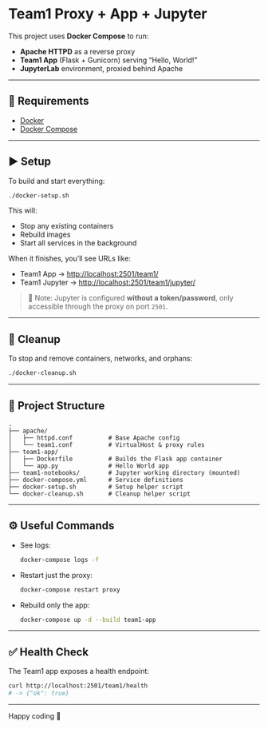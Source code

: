 # Team1 Proxy + App + Jupyter

This project uses **Docker Compose** to run:

- **Apache HTTPD** as a reverse proxy  
- **Team1 App** (Flask + Gunicorn) serving “Hello, World!”  
- **JupyterLab** environment, proxied behind Apache  

---

## 🔧 Requirements

- [Docker](https://docs.docker.com/get-docker/)  
- [Docker Compose](https://docs.docker.com/compose/install/)  

---

## ▶️ Setup

To build and start everything:

```bash
./docker-setup.sh
```

This will:

- Stop any existing containers  
- Rebuild images  
- Start all services in the background  

When it finishes, you’ll see URLs like:

- Team1 App → [http://localhost:2501/team1/](http://localhost:2501/team1/)  
- Team1 Jupyter → [http://localhost:2501/team1/jupyter/](http://localhost:2501/team1/jupyter/)  

> 🔐 Note: Jupyter is configured **without a token/password**, only accessible through the proxy on port `2501`.

---

## 🛑 Cleanup

To stop and remove containers, networks, and orphans:

```bash
./docker-cleanup.sh
```

---

## 📂 Project Structure

```
.
├── apache/
│   ├── httpd.conf          # Base Apache config
│   └── team1.conf          # VirtualHost & proxy rules
├── team1-app/
│   ├── Dockerfile          # Builds the Flask app container
│   └── app.py              # Hello World app
├── team1-notebooks/        # Jupyter working directory (mounted)
├── docker-compose.yml      # Service definitions
├── docker-setup.sh         # Setup helper script
└── docker-cleanup.sh       # Cleanup helper script
```

---

## ⚙️ Useful Commands

- See logs:
  ```bash
  docker-compose logs -f
  ```

- Restart just the proxy:
  ```bash
  docker-compose restart proxy
  ```

- Rebuild only the app:
  ```bash
  docker-compose up -d --build team1-app
  ```

---

## ✅ Health Check

The Team1 app exposes a health endpoint:

```bash
curl http://localhost:2501/team1/health
# -> {"ok": true}
```

---

Happy coding 🎉
